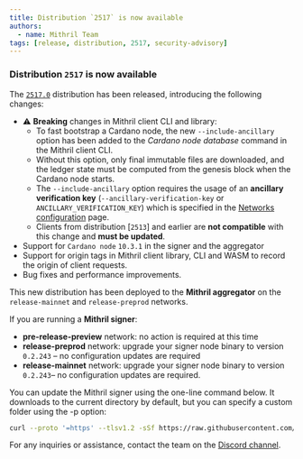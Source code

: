 ```yaml
---
title: Distribution `2517` is now available
authors:
  - name: Mithril Team
tags: [release, distribution, 2517, security-advisory]
---
```


### Distribution `2517` is now available

The [`2517.0`](https://github.com/input-output-hk/mithril/releases/tag/2517.0) distribution has been released, introducing the following changes:

- ⚠️ **Breaking** changes in Mithril client CLI and library:
  - To fast bootstrap a Cardano node, the new `--include-ancillary` option has been added to the _Cardano node database_ command in the Mithril client CLI.
  - Without this option, only final immutable files are downloaded, and the ledger state must be computed from the genesis block when the Cardano node starts.
  - The `--include-ancillary` option requires the usage of an **ancillary verification key** (`--ancillary-verification-key` or `ANCILLARY_VERIFICATION_KEY`) which is specified in the [Networks configuration](https://mithril.network/doc/next/manual/getting-started/network-configurations) page.
  - Clients from distribution [`2513`] and earlier are **not compatible** with this change and **must be updated**.
- Support for `Cardano node` `10.3.1` in the signer and the aggregator
- Support for origin tags in Mithril client library, CLI and WASM to record the origin of client requests.
- Bug fixes and performance improvements.

This new distribution has been deployed to the **Mithril aggregator** on the `release-mainnet` and `release-preprod` networks.

If you are running a **Mithril signer**:

- **pre-release-preview** network: no action is required at this time
- **release-preprod** network: upgrade your signer node binary to version `0.2.243` – no configuration updates are required
- **release-mainnet** network: upgrade your signer node binary to version `0.2.243`– no configuration updates are required.

You can update the Mithril signer using the one-line command below. It downloads to the current directory by default, but you can specify a custom folder using the -p option:

```bash
curl --proto '=https' --tlsv1.2 -sSf https://raw.githubusercontent.com/input-output-hk/mithril/refs/heads/main/mithril-install.sh | sh -s -- -c mithril-signer -d 2517.0 -p $(pwd)
```

For any inquiries or assistance, contact the team on the [Discord channel](https://discord.gg/5kaErDKDRq).
